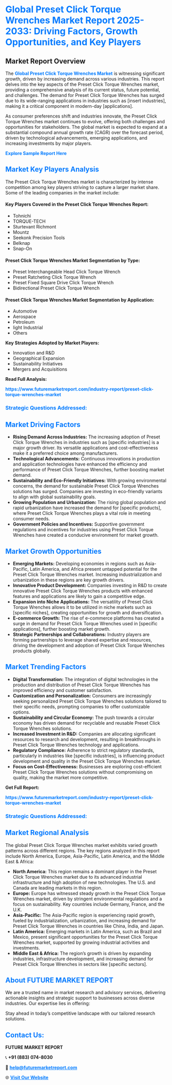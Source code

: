 <h1 style="color: #007BFF;">Global Preset Click Torque Wrenches Market Report 2025-2033: Driving Factors, Growth Opportunities, and Key Players</h1>

<section id="overview">
<h2>Market Report Overview</h2>
<p>The <a href="https://www.futuremarketreport.com/industry-report/preset-click-torque-wrenches-market" style="color: #007BFF; text-decoration: none;"><strong>Global Preset Click Torque Wrenches Market</strong></a> is witnessing significant growth, driven by increasing demand across various industries. This report delves into the key aspects of the Preset Click Torque Wrenches market, providing a comprehensive analysis of its current status, future potential, and challenges. The demand for Preset Click Torque Wrenches has surged due to its wide-ranging applications in industries such as [insert industries], making it a critical component in modern-day [applications].</p>
<p>As consumer preferences shift and industries innovate, the Preset Click Torque Wrenches market continues to evolve, offering both challenges and opportunities for stakeholders. The global market is expected to expand at a substantial compound annual growth rate (CAGR) over the forecast period, driven by technological advancements, emerging applications, and increasing investments by major players.</p>
</section>

<section id="overview">
<p><a href="https://www.futuremarketreport.com/request-sample/reportId=92524" style="color: #007BFF; text-decoration: none;"><strong>Explore Sample Report Here</strong></a></p>
</section>

<section id="key-players">
<h2 style="color: #007BFF;">Market Key Players Analysis</h2>
<p>The Preset Click Torque Wrenches market is characterized by intense competition among key players striving to capture a larger market share. Some of the leading companies in the market include:</p>
<h4>Key Players Covered in the Preset Click Torque Wrenches Report:</h4>
<ul><li>Tohnichi</li><li>TORQUE-TECH</li><li>Sturtevant Richmont</li><li>Mountz</li><li>Seekonk Precision Tools</li><li>Belknap</li><li>Snap-On</li></ul>
<h4>Preset Click Torque Wrenches Market Segmentation by Type:</h4>
<ul><li>Preset Interchangeable Head Click Torque Wrench</li><li>Preset Ratcheting Click Torque Wrench</li><li>Preset Fixed Square Drive Click Torque Wrench</li><li>Bidirectional Preset Click Torque Wrench</li></ul>

<h4>Preset Click Torque Wrenches Market Segmentation by Application:</h4>
<ul><li>Automotive</li><li>Aerospace</li><li>Petroleum</li><li>light Industrial</li><li>Others</li></ul>
<p><strong>Key Strategies Adopted by Market Players:</strong></p>
<ul>
<li>Innovation and R&D</li>
<li>Geographical Expansion</li>
<li>Sustainability Initiatives</li>
<li>Mergers and Acquisitions</li>
</ul>
</section>

<section>
<p><strong>Read Full Analysis: </strong></p><a href="https://www.futuremarketreport.com/industry-report/preset-click-torque-wrenches-market" style="color: #007BFF; text-decoration: none;"><strong>https://www.futuremarketreport.com/industry-report/preset-click-torque-wrenches-market</strong></a>
<h3 style="color: #007BFF;">Strategic Questions Addressed:</h3>
</section>

<section id="driving-factors">
<h2 style="color: #007BFF;">Market Driving Factors</h2>
<ul>
<li><strong>Rising Demand Across Industries:</strong> The increasing adoption of Preset Click Torque Wrenches in industries such as [specific industries] is a major growth driver. Its versatile applications and cost-effectiveness make it a preferred choice among manufacturers.</li>
<li><strong>Technological Advancements:</strong> Continuous innovations in production and application technologies have enhanced the efficiency and performance of Preset Click Torque Wrenches, further boosting market demand.</li>
<li><strong>Sustainability and Eco-Friendly Initiatives:</strong> With growing environmental concerns, the demand for sustainable Preset Click Torque Wrenches solutions has surged. Companies are investing in eco-friendly variants to align with global sustainability goals.</li>
<li><strong>Growing Population and Urbanization:</strong> The rising global population and rapid urbanization have increased the demand for [specific products], where Preset Click Torque Wrenches plays a vital role in meeting consumer needs.</li>
<li><strong>Government Policies and Incentives:</strong> Supportive government regulations and incentives for industries using Preset Click Torque Wrenches have created a conducive environment for market growth.</li>
</ul>
</section>

<section id="growth-opportunities">
<h2 style="color: #007BFF;">Market Growth Opportunities</h2>
<ul>
<li><strong>Emerging Markets:</strong> Developing economies in regions such as Asia-Pacific, Latin America, and Africa present untapped potential for the Preset Click Torque Wrenches market. Increasing industrialization and urbanization in these regions are key growth drivers.</li>
<li><strong>Innovative Product Development:</strong> Companies investing in R&D to create innovative Preset Click Torque Wrenches products with enhanced features and applications are likely to gain a competitive edge.</li>
<li><strong>Expansion into Niche Applications:</strong> The versatility of Preset Click Torque Wrenches allows it to be utilized in niche markets such as [specific niches], creating opportunities for growth and diversification.</li>
<li><strong>E-commerce Growth:</strong> The rise of e-commerce platforms has created a surge in demand for Preset Click Torque Wrenches used in [specific applications], further boosting market growth.</li>
<li><strong>Strategic Partnerships and Collaborations:</strong> Industry players are forming partnerships to leverage shared expertise and resources, driving the development and adoption of Preset Click Torque Wrenches products globally.</li>
</ul>
</section>

<section id="trending-factors">
<h2 style="color: #007BFF;">Market Trending Factors</h2>
<ul>
<li><strong>Digital Transformation:</strong> The integration of digital technologies in the production and distribution of Preset Click Torque Wrenches has improved efficiency and customer satisfaction.</li>
<li><strong>Customization and Personalization:</strong> Consumers are increasingly seeking personalized Preset Click Torque Wrenches solutions tailored to their specific needs, prompting companies to offer customizable options.</li>
<li><strong>Sustainability and Circular Economy:</strong> The push towards a circular economy has driven demand for recyclable and reusable Preset Click Torque Wrenches solutions.</li>
<li><strong>Increased Investment in R&D:</strong> Companies are allocating significant resources to research and development, resulting in breakthroughs in Preset Click Torque Wrenches technology and applications.</li>
<li><strong>Regulatory Compliance:</strong> Adherence to strict regulatory standards, particularly in industries like [specific industries], is influencing product development and quality in the Preset Click Torque Wrenches market.</li>
<li><strong>Focus on Cost-Effectiveness:</strong> Businesses are exploring cost-efficient Preset Click Torque Wrenches solutions without compromising on quality, making the market more competitive.</li>
</ul>
</section>

<section>
<p><strong>Get Full Report: </strong></p><a href="https://www.futuremarketreport.com/industry-report/preset-click-torque-wrenches-market" style="color: #007BFF; text-decoration: none;"><strong>https://www.futuremarketreport.com/industry-report/preset-click-torque-wrenches-market</strong></a>
<h3 style="color: #007BFF;">Strategic Questions Addressed:</h3>
</section>


<section id="regional-analysis">
<h2 style="color: #007BFF;">Market Regional Analysis</h2>
<p>The global Preset Click Torque Wrenches market exhibits varied growth patterns across different regions. The key regions analyzed in this report include North America, Europe, Asia-Pacific, Latin America, and the Middle East & Africa:</p>
<ul>
<li><strong>North America:</strong> This region remains a dominant player in the Preset Click Torque Wrenches market due to its advanced industrial infrastructure and high adoption of new technologies. The U.S. and Canada are leading markets in this region.</li>
<li><strong>Europe:</strong> Europe has witnessed steady growth in the Preset Click Torque Wrenches market, driven by stringent environmental regulations and a focus on sustainability. Key countries include Germany, France, and the U.K.</li>
<li><strong>Asia-Pacific:</strong> The Asia-Pacific region is experiencing rapid growth, fueled by industrialization, urbanization, and increasing demand for Preset Click Torque Wrenches in countries like China, India, and Japan.</li>
<li><strong>Latin America:</strong> Emerging markets in Latin America, such as Brazil and Mexico, present significant opportunities for the Preset Click Torque Wrenches market, supported by growing industrial activities and investments.</li>
<li><strong>Middle East & Africa:</strong> The region’s growth is driven by expanding industries, infrastructure development, and increasing demand for Preset Click Torque Wrenches in sectors like [specific sectors].</li>
</ul>
</section>

<footer>
<h2 style="color: #007BFF;">About FUTURE MARKET REPORT</h2>
<p>We are a trusted name in market research and advisory services, delivering actionable insights and strategic support to businesses across diverse industries. Our expertise lies in offering:</p>

<p>Stay ahead in today’s competitive landscape with our tailored research solutions.</p>

<h2 style="color: #007BFF;">Contact Us:</h2>
<p><strong>FUTURE MARKET REPORT</strong></p>
<p>📞 <strong>+91 (883) 074-8030</strong></p>
<p>📧 <strong><a href="mailto:help@futuremarketreport.com" style="color: #007BFF;">help@futuremarketreport.com</a></strong></p>
<p>🌐 <strong><a href="https://www.futuremarketreport.com/" style="color: #007BFF;">Visit Our Website</a></strong></p>
</footer>